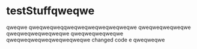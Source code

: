 # testStuffqweqwe
qweqwe
qweqweqweqqweqweqweqweqweqweqwe
qweqweqweqweqwe
qweqweqweqweqweqwe
qweqweqweqweqwe
qweqweqweqweqweqweqweqwe
changed code e
qweqweqwe
